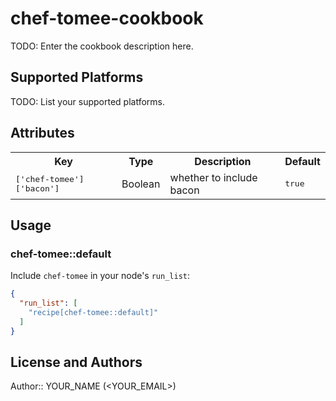 # chef-tomee-cookbook

TODO: Enter the cookbook description here.

## Supported Platforms

TODO: List your supported platforms.

## Attributes

<table>
  <tr>
    <th>Key</th>
    <th>Type</th>
    <th>Description</th>
    <th>Default</th>
  </tr>
  <tr>
    <td><tt>['chef-tomee']['bacon']</tt></td>
    <td>Boolean</td>
    <td>whether to include bacon</td>
    <td><tt>true</tt></td>
  </tr>
</table>

## Usage

### chef-tomee::default

Include `chef-tomee` in your node's `run_list`:

```json
{
  "run_list": [
    "recipe[chef-tomee::default]"
  ]
}
```

## License and Authors

Author:: YOUR_NAME (<YOUR_EMAIL>)

